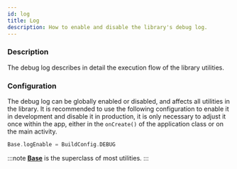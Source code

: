 ```yaml
---
id: log
title: Log
description: How to enable and disable the library's debug log.
---
```


### Description

The debug log describes in detail the execution flow of the library utilities.

### Configuration

The debug log can be globally enabled or disabled, and affects all utilities in the library. It is recommended to use the following configuration to
enable it in development and disable it in production, it is only necessary to adjust it once within the app, either in the `onCreate()` of the 
application class or on the main activity.
```kotlin
Base.logEnable = BuildConfig.DEBUG
```
:::note
<a href="/reference/-android%20-utils/com.jeovanimartinez.androidutils/-base/index.html" target="_blank"><b>Base</b></a> is the superclass of  most utilities.
:::
